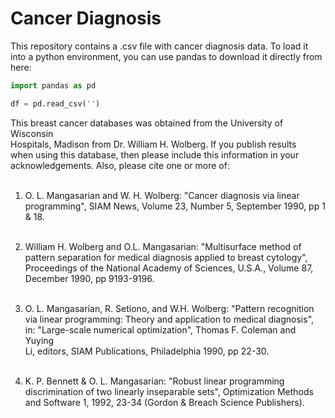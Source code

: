 # Cancer Diagnosis
This repository contains a .csv file with cancer diagnosis data. To load it into a python environment, you can use pandas to download it directly from here:

```python
import pandas as pd

df = pd.read_csv('')
```

   This breast cancer databases was obtained from the University of Wisconsin<br>
   Hospitals, Madison from Dr. William H. Wolberg.  If you publish results<br>
   when using this database, then please include this information in your<br>
   acknowledgements.  Also, please cite one or more of:<br><br>

1. O. L. Mangasarian and W. H. Wolberg: "Cancer diagnosis via linear <br>
programming", SIAM News, Volume 23, Number 5, September 1990, pp 1 & 18.<br><br>

2. William H. Wolberg and O.L. Mangasarian: "Multisurface method of <br>
      pattern separation for medical diagnosis applied to breast cytology",<br> 
      Proceedings of the National Academy of Sciences, U.S.A., Volume 87, <br>
      December 1990, pp 9193-9196.<br><br>

3. O. L. Mangasarian, R. Setiono, and W.H. Wolberg: "Pattern recognition <br>
      via linear programming: Theory and application to medical diagnosis", <br>
      in: "Large-scale numerical optimization", Thomas F. Coleman and Yuying<br>
      Li, editors, SIAM Publications, Philadelphia 1990, pp 22-30.<br><br>

4. K. P. Bennett & O. L. Mangasarian: "Robust linear programming <br>
      discrimination of two linearly inseparable sets", Optimization Methods<br>
      and Software 1, 1992, 23-34 (Gordon & Breach Science Publishers).<br>